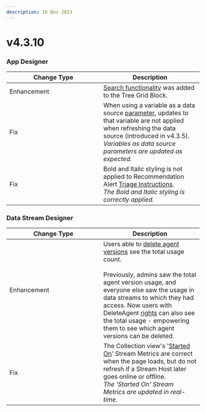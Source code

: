 ```yaml
---
description: 16 Nov 2023
---
```


# v4.3.10

### App Designer

<table><thead><tr><th width="229">Change Type</th><th>Description</th></tr></thead><tbody><tr><td>Enhancement</td><td><a href="../../blocks/basic/tree-grid.md#common-properties-1">Search functionality</a> was added to the Tree Grid Block.</td></tr><tr><td>Fix</td><td>When using a variable as a data source <a href="../../concepts/application/data-integration.md#parameters">parameter</a>, updates to that variable are not applied when refreshing the data source (introduced in v4.3.5).<br><em>Variables as data source parameters are updated as expected.</em> </td></tr><tr><td>Fix</td><td>Bold and Italic styling is not applied to Recommendation Alert <a href="../../concepts/recommendation/recommendation-alert.md#triage-instructions">Triage Instructions</a>.<br><em>The Bold and Italic styling is correctly applied.</em></td></tr></tbody></table>

### Data Stream Designer

<table><thead><tr><th width="229">Change Type</th><th>Description</th></tr></thead><tbody><tr><td>Enhancement</td><td>Users able to <a href="../../how-to-guides/agents/manage-agents.md#deleting-agent-versions">delete agent versions</a> see the total usage count.<br><br>Previously, admins saw the total agent version usage, and everyone else saw the usage in data streams to which they had access. Now users with DeleteAgent <a href="../../administration/subscriptions-admin/manage-user-access.md#data-stream-designer-rights-and-roles">rights</a> can also see the total usage - empowering them to see which agent versions can be deleted.</td></tr><tr><td>Fix</td><td>The Collection view's '<a href="../../how-to-guides/data-streams/use-stream-metrics.md#started-on">Started On</a>' Stream Metrics are correct when the page loads, but do not refresh if a Stream Host later goes online or offline. <br><em>The 'Started On' Stream Metrics are updated in real-time.</em></td></tr></tbody></table>
